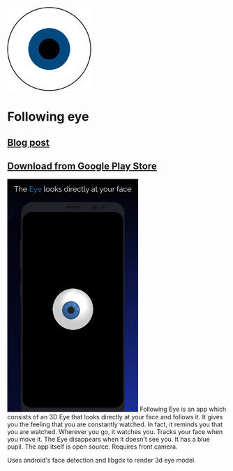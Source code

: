<img src="icon.png" width="192">

# Following eye
## [Blog post](https://ivanludvig.github.io/blog/2019/07/20/calculating-screen-to-face-distance-android.html)
## [Download from Google Play Store](https://play.google.com/store/apps/details?id=ru.ivanludvig.followingeye)

<img src="screenshot.jpg" width="300">
Following Eye is an app which consists of an 3D Eye that looks directly at your face and follows it. It gives you the feeling that you are constantly watched. In fact, it reminds you that you are watched. Wherever you go, it watches you. Tracks your face when you move it. The Eye disappears when it doesn't see you. It has a blue pupil. The app itself is open source. Requires front camera.

Uses android's face detection and libgdx to render 3d eye model.

